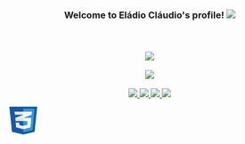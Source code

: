 <body>
        <section>
            <header>
                <h3 align="middle">Welcome to Eládio Cláudio's profile!
                    <img src="https://media.giphy.com/media/hvRJCLFzcasrR4ia7z/giphy.gif" width="28">
                </h3>
            </header>
            <div>
            <p align="middle">
                <a herf="">
                    <img
                        src="https://readme-typing-svg.herokuapp.com?center=true&width=700&lines=Hi%2C+I'm+El%C3%A1dio+and+I+don't+know+how+to+talk+about+myself.;I'm+Software+Developer+for+1+year!;From+time+to+time%2C+I+write+a+few+articles+on+Medium.;I'm+currently+focused+on+Web+Development.;Specifically+MERN+Stack+and+MEAN+Stack.;I+have+also+focused+on+the+Vanilla+Development." />
                </a>
            </p>
            <p align="center">
                <a href="">
                    <img
                        src="https://github-readme-streak-stats.herokuapp.com/?user=eladioclaudio&theme=react&hide_border=true" />
                </a>
            </p>
        </div>
        <div>
            <p align="middle">
                <a href="mailto:elladioclaudio@gmail.com">
                    <img src="https://img.shields.io/badge/Gmail-D14836?style=for-the-badge&logo=gmail&logoColor=white" />
                </a>
                <a href="https://www.linkedin.com/in/eladioclaudio/">
                    <img src="https://img.shields.io/badge/LinkedIn-0077B5?style=for-the-badge&logo=linkedin&logoColor=white" />
                    <a href="https://api.whatsapp.com/send?l=pt_AO&phone=+244931509802&text=Hello Eládio, can we have a chat?">
                        <img
                            src="https://img.shields.io/badge/WhatsApp-25D366?style=for-the-badge&logo=whatsapp&logoColor=white" />
                    </a>
                </a>
                <a href="https://www.instagram.com/elladioclaudio" target="_blank">
                    <img src="https://img.shields.io/badge/Instagram-E4405F?style=for-the-badge&logo=instagram&logoColor=white">
                </a>
            </p>
        </div>
        </section>
        </hr>
        <section>
            <div>
            </div>
            <div>
                <img width="50px" height="50px" src="./assets/css.svg">
            </div>
        </section>
</body>